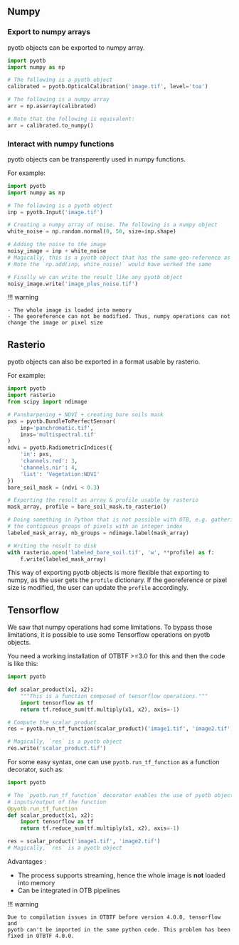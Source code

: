 ## Numpy

### Export to numpy arrays

pyotb objects can be exported to numpy array.

```python
import pyotb
import numpy as np

# The following is a pyotb object
calibrated = pyotb.OpticalCalibration('image.tif', level='toa')

# The following is a numpy array
arr = np.asarray(calibrated)

# Note that the following is equivalent:
arr = calibrated.to_numpy()
```

### Interact with numpy functions

pyotb objects can be transparently used in numpy functions.

For example:

```python
import pyotb
import numpy as np

# The following is a pyotb object
inp = pyotb.Input('image.tif')

# Creating a numpy array of noise. The following is a numpy object
white_noise = np.random.normal(0, 50, size=inp.shape)

# Adding the noise to the image
noisy_image = inp + white_noise
# Magically, this is a pyotb object that has the same geo-reference as `inp`. 
# Note the `np.add(inp, white_noise)` would have worked the same

# Finally we can write the result like any pyotb object
noisy_image.write('image_plus_noise.tif')
```

!!! warning

    - The whole image is loaded into memory
    - The georeference can not be modified. Thus, numpy operations can not 
    change the image or pixel size

## Rasterio

pyotb objects can also be exported in a format usable by rasterio.

For example:

```python
import pyotb
import rasterio
from scipy import ndimage

# Pansharpening + NDVI + creating bare soils mask
pxs = pyotb.BundleToPerfectSensor(
    inp='panchromatic.tif', 
    inxs='multispectral.tif'
)
ndvi = pyotb.RadiometricIndices({
    'in': pxs, 
    'channels.red': 3, 
    'channels.nir': 4, 
    'list': 'Vegetation:NDVI'
})
bare_soil_mask = (ndvi < 0.3)

# Exporting the result as array & profile usable by rasterio
mask_array, profile = bare_soil_mask.to_rasterio()

# Doing something in Python that is not possible with OTB, e.g. gathering 
# the contiguous groups of pixels with an integer index
labeled_mask_array, nb_groups = ndimage.label(mask_array)

# Writing the result to disk
with rasterio.open('labeled_bare_soil.tif', 'w', **profile) as f:
    f.write(labeled_mask_array)
```

This way of exporting pyotb objects is more flexible that exporting to numpy, 
as the user gets the `profile` dictionary. 
If the georeference or pixel size is modified, the user can update the 
`profile` accordingly.

## Tensorflow

We saw that numpy operations had some limitations. To bypass those 
limitations, it is possible to use some Tensorflow operations on pyotb objects.

You need a working installation of OTBTF >=3.0 for this and then the code is 
like this:

```python
import pyotb

def scalar_product(x1, x2):
    """This is a function composed of tensorflow operations."""
    import tensorflow as tf
    return tf.reduce_sum(tf.multiply(x1, x2), axis=-1)

# Compute the scalar product
res = pyotb.run_tf_function(scalar_product)('image1.tif', 'image2.tif')  

# Magically, `res` is a pyotb object
res.write('scalar_product.tif')
```

For some easy syntax, one can use `pyotb.run_tf_function` as a function 
decorator, such as:

```python
import pyotb

# The `pyotb.run_tf_function` decorator enables the use of pyotb objects as 
# inputs/output of the function
@pyotb.run_tf_function
def scalar_product(x1, x2):
    import tensorflow as tf
    return tf.reduce_sum(tf.multiply(x1, x2), axis=-1)

res = scalar_product('image1.tif', 'image2.tif')
# Magically, `res` is a pyotb object
```

Advantages :

- The process supports streaming, hence the whole image is **not** loaded into 
memory
- Can be integrated in OTB pipelines

!!! warning

    Due to compilation issues in OTBTF before version 4.0.0, tensorflow and 
    pyotb can't be imported in the same python code. This problem has been 
    fixed in OTBTF 4.0.0.
